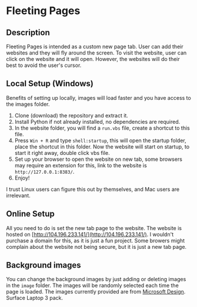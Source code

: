 <!-- Make Readme -->

# Fleeting Pages

## Description

Fleeting Pages is intended as a custom new page tab. User can add their websites and they will fly around the screen. To visit the website, user can click on the website and it will open. However, the websites will do their best to avoid the user's cursor.

## Local Setup (Windows)

Benefits of setting up locally, images will load faster and you have access to the images folder.

1. Clone (download) the repository and extract it.
2. Install Python if not already installed, no dependencies are required.
3. In the website folder, you will find a `run.vbs` file, create a shortcut to this file.
4. Press `Win + R` and type `shell:startup`, this will open the startup folder, place the shortcut in this folder. Now the website will start on startup, to start it right away, double click vbs file.
5. Set up your browser to open the website on new tab, some browsers may require an extension for this, link to the website is `http://127.0.0.1:8383/`.
6. Enjoy!

I trust Linux users can figure this out by themselves, and Mac users are irrelevant.

## Online Setup

All you need to do is set the new tab page to the website. The website is hosted on [http://104.196.233.141/](http://104.196.233.141/).
I wouldn't purchase a domain for this, as it is just a fun project. Some browers might complain about the website not being secure, but it is just a new tab page.

## Background images

You can change the background images by just adding or deleting images in the `image` folder. The images will be randomly selected each time the page is loaded.
The images currently provided are from [Microsoft Design](https://microsoft.design/wallpapers/). Surface Laptop 3 pack.